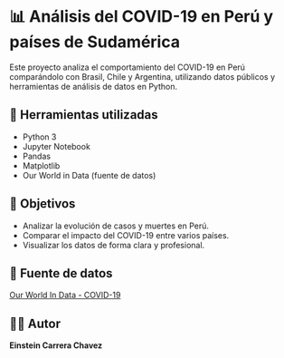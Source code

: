 # 📊 Análisis del COVID-19 en Perú y países de Sudamérica

Este proyecto analiza el comportamiento del COVID-19 en Perú comparándolo con Brasil, Chile y Argentina, utilizando datos públicos y herramientas de análisis de datos en Python.

## 🧰 Herramientas utilizadas

- Python 3
- Jupyter Notebook
- Pandas
- Matplotlib
- Our World in Data (fuente de datos)

## 📌 Objetivos

- Analizar la evolución de casos y muertes en Perú.
- Comparar el impacto del COVID-19 entre varios países.
- Visualizar los datos de forma clara y profesional.

## 🔗 Fuente de datos

[Our World In Data - COVID-19](https://covid.ourworldindata.org/data/owid-covid-data.csv)

## 👨‍💻 Autor

**Einstein Carrera Chavez**

